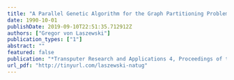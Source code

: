 ```yaml
---
title: "A Parallel Genetic Algorithm for the Graph Partitioning Problem"
date: 1990-10-01
publishDate: 2019-09-10T22:51:35.712912Z
authors: ["Gregor von Laszewski"]
publication_types: ["1"]
abstract: ""
featured: false
publication: "*Transputer Research and Applications 4, Proceedings of the 4th Conference of the North-American Transputers Users Group*"
url_pdf: "http://tinyurl.com/laszewski-natug"
---
```


